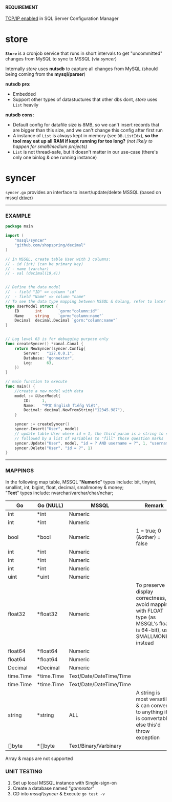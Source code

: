 #### REQUIREMENT
[TCP/IP enabled](http://www.manifold.net/doc/mfd9/enable_tcp_ip_for_sql_server.htm) in SQL Server Configuration Manager

# store

**`Store`** is a cronjob service that runs in short intervals to get "uncommitted" changes from MySQL to sync to MSSQL (via _syncer_)

Internally _store_ uses **nutsdb** to capture all changes from MySQL (should being coming from the __mysql/parser__)

**nutsdb pro:**
- Embedded
- Support other types of datastuctures that other dbs dont, _store_ uses `List` heavily

**nutsdb cons:**
- Default config for datafile size is 8MB, so we can't insert records that are bigger than this size, and we can't change this config after first run
- A instance of `List` is always kept in memory (see `DB.ListIdx`), **so the tool may eat up all RAM if kept running for too long?** _(not likely to happen for small/medium projects)_
- `List` is not thread-safe, but it doesn't matter in our use-case (there's only one binlog & one running instance)

# syncer
`syncer.go` provides an interface to insert/update/delete MSSQL (based on mssql [driver]("https://github.com/denisenkom/go-mssqldb"))

---
### EXAMPLE
```go
package main

import (
	"mssql/syncer"
	"github.com/shopspring/decimal"
)

// In MSSQL, create table User with 3 columns: 
// - id (int) (can be primary key) 
// - name (varchar)
// - val (decimal(19,4))


// Define the data model
//  - field "ID" => column "id"
//  - field "Name" => column "name"
// To see the data type mapping between MSSQL & Golang, refer to later section
type UserModel struct {
	ID       int       `gorm:"column:id"`
	Name     string    `gorm:"column:name"`
	Decimal	 decimal.Decimal `gorm:"column:name"`
}


// Log level 63 is for debugging purpose only
func createSyncer() *canal.Canal {
	return NewSyncer(syncer.Config{
		Server:   "127.0.0.1",
		Database: "gonnextor",
		Log:      63,
	})
}

// main function to execute
func main() {
	//create a new model with data
    model := &UserModel{
		ID:     1,
		Name:   "中文 English Tiếng Việt",
		Decimal: decimal.NewFromString("12345.987"),
	}

    syncer := createSyncer()
    syncer.Insert("User", model)
    // update table User where id = 1, the third param is a string to specify "where" condition to append to the prepared query statement (must use question marks)
	// followed by a list of variables to "fill" those question marks
    syncer.Update("User", model, "id = ? AND username = ?", 1, "username to delete")
    syncer.Delete("User", "id = ?", 1)
}
```
---
### MAPPINGS
In the following map table, MSSQL "**Numeric**" types include: bit, tinyint, smallint, int, bigint, float, decimal, smallmoney & money;  
"**Text**" types include: nvarchar/varchar/char/nchar;

|     Go    | Go (NULL)  |             MSSQL            |                    Remark                  |
|-----------|------------|------------------------------|--------------------------------------------|
|    int    |    *int    |            Numeric           |                                        	 |
|    int    |    *int    |            Numeric           |                                        	 |
|    bool   |    *bool   |            Numeric           |       1 = true; 0 (&other) = false     	 |
|    int    |    *int    |            Numeric           |                                        	 |
|    int    |    *int    |            Numeric           |                                        	 |
|    int    |    *int    |            Numeric           |                                       	 |
|    uint   |    *uint   |            Numeric           |                                     	     |
|  float32  |  *float32  |            Numeric           | To preserve display correctness, avoid mapping with FLOAT type (as MSSQL's float is 64-bit), use SMALLMONEY instead  |
|  float64  |  *float64  |            Numeric           |                                            |
|  float64  |  *float64  |            Numeric           |                                            |
|  Decimal  |  *Decimal  |            Numeric           |                                            |
| time.Time | *time.Time |    Text/Date/DateTime/Time   |                                            |
| time.Time | *time.Time |    Text/Date/DateTime/Time   |                                            |
|   string  |   *string  |             ALL              | A string is most versatile & can convert to anything if it is convertable, else this'd throw exception |
|   []byte  |   *[]byte  |     Text/Binary/Varbinary    |                                            |

Array & maps are not supported

### UNIT TESTING
1. Set up local MSSQL instance with Single-sign-on
3. Create a database named "_gonnextor_"
4. CD into _mssql\syncer_ & Execute `go test -v`

